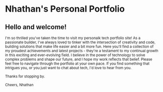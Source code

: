 # Nhathan's Personal Portfolio 
## Hello and welcome!

<sub> I'm so thrilled you've taken the time to visit my personalk tech portfolio site! As a passionate builder, I've always loved to tinker with the intersection of creativity and code, building solutions that make life easier and a bit more fun. Here you'll find a collection of my proudest achievements and latest projects - they're a testament to my continual growth in this exciting and ever-evolving field. I believe in the power of technology to solve complex problems and shape our future, and I hope my work reflects that belief. Please feel free to navigate through the portfolio at your own pace. If you find something that intrigues you, or you just want to chat about tech, I'd love to hear from you. </sub>

<sub> Thanks for stopping by.</sub>

<sub> Cheers, </sub>
<sub>Nhathan </sub>
